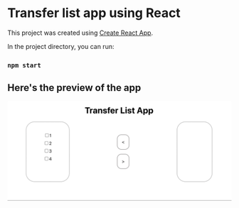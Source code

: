 # Transfer list app using React

This project was created using [Create React App](https://create-react-app.dev/docs/getting-started).

In the project directory, you can run:

### `npm start`

## Here's the preview of the app

![](transferList.gif)
